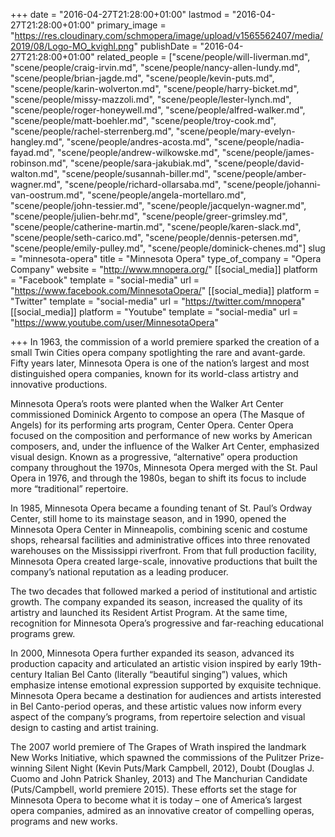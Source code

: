 +++
date = "2016-04-27T21:28:00+01:00"
lastmod = "2016-04-27T21:28:00+01:00"
primary_image = "https://res.cloudinary.com/schmopera/image/upload/v1565562407/media/2019/08/Logo-MO_kvighl.png"
publishDate = "2016-04-27T21:28:00+01:00"
related_people = ["scene/people/will-liverman.md", "scene/people/craig-irvin.md", "scene/people/nancy-allen-lundy.md", "scene/people/brian-jagde.md", "scene/people/kevin-puts.md", "scene/people/karin-wolverton.md", "scene/people/harry-bicket.md", "scene/people/missy-mazzoli.md", "scene/people/lester-lynch.md", "scene/people/roger-honeywell.md", "scene/people/alfred-walker.md", "scene/people/matt-boehler.md", "scene/people/troy-cook.md", "scene/people/rachel-sterrenberg.md", "scene/people/mary-evelyn-hangley.md", "scene/people/andres-acosta.md", "scene/people/nadia-fayad.md", "scene/people/andrew-wilkowske.md", "scene/people/james-robinson.md", "scene/people/sara-jakubiak.md", "scene/people/david-walton.md", "scene/people/susannah-biller.md", "scene/people/amber-wagner.md", "scene/people/richard-ollarsaba.md", "scene/people/johanni-van-oostrum.md", "scene/people/angela-mortellaro.md", "scene/people/john-tessier.md", "scene/people/jacquelyn-wagner.md", "scene/people/julien-behr.md", "scene/people/greer-grimsley.md", "scene/people/catherine-martin.md", "scene/people/karen-slack.md", "scene/people/seth-carico.md", "scene/people/dennis-petersen.md", "scene/people/emily-pulley.md", "scene/people/dominick-chenes.md"]
slug = "minnesota-opera"
title = "Minnesota Opera"
type_of_company = "Opera Company"
website = "http://www.mnopera.org/"
[[social_media]]
platform = "Facebook"
template = "social-media"
url = "https://www.facebook.com/MinnesotaOpera/"
[[social_media]]
platform = "Twitter"
template = "social-media"
url = "https://twitter.com/mnopera"
[[social_media]]
platform = "Youtube"
template = "social-media"
url = "https://www.youtube.com/user/MinnesotaOpera"

+++
In 1963, the commission of a world premiere sparked the creation of a small Twin Cities opera company spotlighting the rare and avant-garde. Fifty years later, Minnesota Opera is one of the nation’s largest and most distinguished opera companies, known for its world-class artistry and innovative productions.

Minnesota Opera’s roots were planted when the Walker Art Center commissioned Dominick Argento to compose an opera (The Masque of Angels) for its performing arts program, Center Opera. Center Opera focused on the composition and performance of new works by American composers, and, under the influence of the Walker Art Center, emphasized visual design. Known as a progressive, “alternative” opera production company throughout the 1970s, Minnesota Opera merged with the St. Paul Opera in 1976, and through the 1980s, began to shift its focus to include more “traditional” repertoire.

In 1985, Minnesota Opera became a founding tenant of St. Paul’s Ordway Center, still home to its mainstage season, and in 1990, opened the Minnesota Opera Center in Minneapolis, combining scenic and costume shops, rehearsal facilities and administrative offices into three renovated warehouses on the Mississippi riverfront. From that full production facility, Minnesota Opera created large-scale, innovative productions that built the company’s national reputation as a leading producer.

The two decades that followed marked a period of institutional and artistic growth. The company expanded its season, increased the quality of its artistry and launched its Resident Artist Program. At the same time, recognition for Minnesota Opera’s progressive and far-reaching educational programs grew.

In 2000, Minnesota Opera further expanded its season, advanced its production capacity and articulated an artistic vision inspired by early 19th-century Italian Bel Canto (literally “beautiful singing”) values, which emphasize intense emotional expression supported by exquisite technique. Minnesota Opera became a destination for audiences and artists interested in Bel Canto-period operas, and these artistic values now inform every aspect of the company’s programs, from repertoire selection and visual design to casting and artist training.

The 2007 world premiere of The Grapes of Wrath inspired the landmark New Works Initiative, which spawned the commissions of the Pulitzer Prize-winning Silent Night (Kevin Puts/Mark Campbell, 2012), Doubt (Douglas J. Cuomo and John Patrick Shanley, 2013) and The Manchurian Candidate (Puts/Campbell, world premiere 2015). These efforts set the stage for Minnesota Opera to become what it is today – one of America’s largest opera companies, admired as an innovative creator of compelling operas, programs and new works.